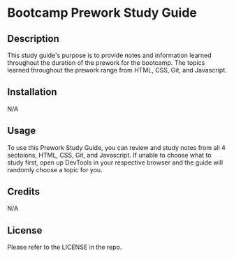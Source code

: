 # Bootcamp Prework Study Guide 

## Description

This study guide's purpose is to provide notes and information learned throughout the duration of the prework for the bootcamp. The topics learned throughout the prework range from HTML, CSS, Git, and Javascript.

## Installation

N/A

## Usage

To use this Prework Study Guide, you can review and study notes from all 4 sectoions, HTML, CSS, Git, and Javascript. If unable to choose what to study first, open up DevTools in your respective browser and the guide will randomly choose a topic for you. 

## Credits

N/A

## License

Please refer to the LICENSE in the repo. 